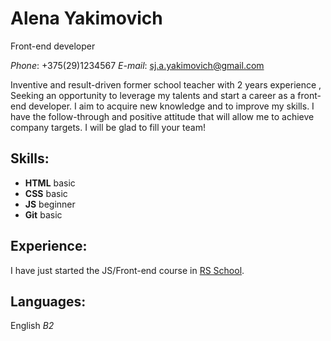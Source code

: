 # **Alena Yakimovich**

 Front-end developer

*Phone*: +375(29)1234567  *E-mail*: sj.a.yakimovich@gmail.com

Inventive and result-driven former school teacher with 2 years experience ,	Seeking an opportunity to leverage my talents and start a career as a front-end developer.	I aim to acquire new knowledge and to improve my skills.
I have the follow-through and positive attitude that will allow me to achieve company targets. I will be glad to fill your team!

## Skills:
  * __HTML__ basic 
  * __CSS__ basic
  * __JS__ beginner
  * __Git__ basic

## Experience:

I have just started the JS/Front-end course in [RS School](https://rs.school/).

## Languages:

English *B2*